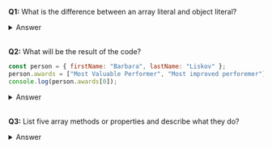 **Q1:**  What is the difference between an array literal and object literal?
    
<details>
<summary>Answer</summary>

>The first one that might come to mind is syntax. An array literal uses square brakets whereas an object literal uses cruly brackets. We create array to store values in order whereas objects are created to store and collect properties of an object.  
</details>

<br>

**Q2:** What will be the result of the code?

```javascript
const person = { firstName: "Barbara", lastName: "Liskov" };
person.awards = ["Most Valuable Performer", "Most improved perforemer"];
console.log(person.awards[0]);
```

<details>
<summary>Answer</summary>

>"Most Valueable Performer"

>In line 1 we see that an object literal was created. In line 2 a key value pair is being added to the object called person. Line 3 log the value of key awards at index 0.
</details>

<br>

**Q3:** List five array methods or properties and describe what they do?

<details>
<summary>Answer</summary>

>Answers are not limited to the following

>.pop() removes the last element of an array and returns that element

>.push() add one or more elements to the end of an array and returns the new length of the array

>.join() creates and returns a new string by concatenating all the elements of an array

>.slice() returns selected elements in an array as a new array

>.length returns the length of a string
</details>